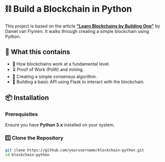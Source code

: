 # ⛓️ Build a Blockchain in Python  

This project is based on the article **["Learn Blockchains by Building One"](https://hackernoon.com/learn-blockchains-by-building-one-117428612f46)** by Daniel van Flymen. It walks through creating a simple blockchain using Python.  

## 🚀 What this contains

- 🔗 How blockchains work at a fundamental level.  
- ⏳ Proof of Work (PoW) and mining.  
- 🔄 Creating a simple consensus algorithm.  
- 📡 Building a basic API using Flask to interact with the blockchain.  

## 📦 Installation  

### Prerequisites  
Ensure you have **Python 3.x** installed on your system.  

### 1️⃣ Clone the Repository  
```bash
git clone https://github.com/yourusername/blockchain-python.git
cd blockchain-python
